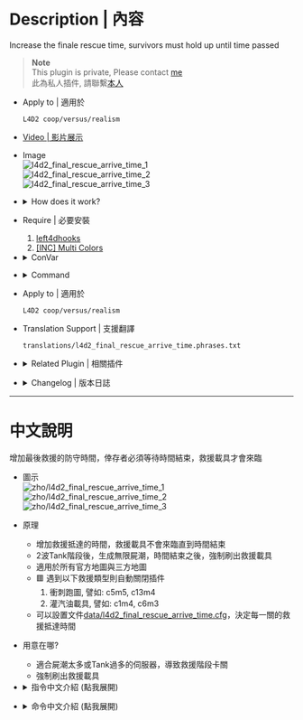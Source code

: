 
# Description | 內容
Increase the finale rescue time, survivors must hold up until time passed

> __Note__ <br/>
This plugin is private, Please contact [me](https://github.com/fbef0102/Game-Private_Plugin#私人插件列表-private-plugins-list)<br/>
此為私人插件, 請聯繫[本人](https://github.com/fbef0102/Game-Private_Plugin#私人插件列表-private-plugins-list)<br/>

* Apply to | 適用於
	```
	L4D2 coop/versus/realism
	```

* [Video | 影片展示](https://youtube.com/shorts/dEV8-GZUpT4)

* Image
	<br/>![l4d2_final_rescue_arrive_time_1](image/l4d2_final_rescue_arrive_time_1.jpg)
	<br/>![l4d2_final_rescue_arrive_time_2](image/l4d2_final_rescue_arrive_time_2.jpg)
	<br/>![l4d2_final_rescue_arrive_time_3](image/l4d2_final_rescue_arrive_time_3.gif)

* <details><summary>How does it work?</summary>

	* Increase the finale rescue time, survivors must hold up until time passed
	* Rescue vehicle will not arrive until time passed
	* Endless hordes after 2 final tank waves
	* Apply to all official/custom maps
	* 🟥 Auto disable plugin in the following final type.
		1. Gauntlet final, ex: c5m5, c13m4
		2. Scavenge final, ex: c1m4, c6m3
	* You can customize time for each map in file [data/l4d2_final_rescue_arrive_time.cfg](data/l4d2_final_rescue_arrive_time.cfg)
</details>

* Require | 必要安裝
	1. [left4dhooks](https://forums.alliedmods.net/showthread.php?t=321696)
	2. [[INC] Multi Colors](https://github.com/fbef0102/L4D1_2-Plugins/releases/tag/Multi-Colors)

* <details><summary>ConVar</summary>

	* cfg\sourcemod\l4d2_final_rescue_arrive_time.cfg
		```php
		// 0=Plugin off, 1=Plugin on.
		l4d2_final_rescue_arrive_time_enable "1"
		```
</details>

* <details><summary>Command</summary>
    
   * **Display rescue vehicle arrive time left**
		```php
		sm_finaltimeleft
		sm_finaltime
		```
</details>

* Apply to | 適用於
    ```
    L4D2 coop/versus/realism
    ```

* Translation Support | 支援翻譯
	```
	translations/l4d2_final_rescue_arrive_time.phrases.txt
	```

* <details><summary>Related Plugin | 相關插件</summary>

	1. [l4d_rescue_vehicle_leave_timer](https://github.com/fbef0102/L4D1_2-Plugins/tree/master/l4d_rescue_vehicle_leave_timer): When rescue vehicle arrived and a timer will display how many time left before vehicle leaving. If a player is not on rescue vehicle or zone, slay him
    	> 救援來臨之後，未在時間內上救援載具逃亡的玩家將處死
</details>

* <details><summary>Changelog | 版本日誌</summary>

    * v1.3 (2025-1-13)
		* Update cvars
		* Update data

    * v1.2 (2024-3-11)
		* Fixed standard final custom map not working

    * v1.1 (2024-2-12)
		* Fixed sometimes not working

    * v1.0 (2024-1-21)
        * Initial Release
</details>

- - - -
# 中文說明
增加最後救援的防守時間，倖存者必須等待時間結束，救援載具才會來臨

* 圖示
	<br/>![zho/l4d2_final_rescue_arrive_time_1](image/zho/l4d2_final_rescue_arrive_time_1.jpg)
	<br/>![zho/l4d2_final_rescue_arrive_time_2](image/zho/l4d2_final_rescue_arrive_time_2.jpg)
	<br/>![zho/l4d2_final_rescue_arrive_time_3](image/zho/l4d2_final_rescue_arrive_time_3.gif)

* 原理
	* 增加救援抵達的時間，救援載具不會來臨直到時間結束
	* 2波Tank階段後，生成無限屍潮，時間結束之後，強制刷出救援載具
	* 適用於所有官方地圖與三方地圖
	* 🟥 遇到以下救援類型則自動關閉插件
		1. 衝刺跑圖, 譬如: c5m5, c13m4
		2. 灌汽油載具, 譬如: c1m4, c6m3
	* 可以設置文件[data/l4d2_final_rescue_arrive_time.cfg](data/l4d2_final_rescue_arrive_time.cfg)，決定每一關的救援抵達時間

* 用意在哪?
	* 適合屍潮太多或Tank過多的伺服器，導致救援階段卡關
	* 強制刷出救援載具

* <details><summary>指令中文介紹 (點我展開)</summary>

	* cfg\sourcemod\l4d2_final_rescue_arrive_time.cfg
		```php
		// 0=關閉插件, 1=啟動插件
		l4d2_final_rescue_arrive_time_enable "1"
		```
</details>

* <details><summary>命令中文介紹 (點我展開)</summary>
    
   * **查看救援抵達剩餘時間**
		```php
		sm_finaltimeleft
		sm_finaltime
		```
</details>